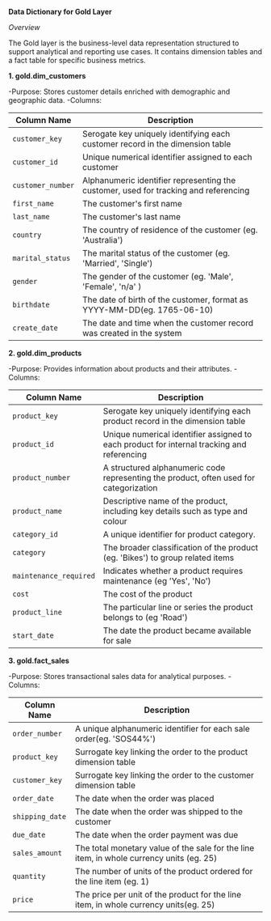 ****Data Dictionary for Gold Layer****

*Overview*

The Gold layer is the business-level data representation structured to support analytical and reporting use cases. It contains dimension tables and a fact table for specific business metrics.

**1. gold.dim_customers**

  -Purpose: Stores customer details enriched with demographic and geographic data.
  -Columns:

| Column Name      | Description                           |
|------------------|---------------------------------------|
| `customer_key`   | Serogate key uniquely identifying each customer record in the dimension table|
| `customer_id`    | Unique numerical identifier assigned to each customer|
| `customer_number`| Alphanumeric identifier representing the customer, used for tracking and referencing|
| `first_name`     | The customer's first name |
| `last_name`      | The customer's last name  |
| `country` | The country of residence of the customer (eg. 'Australia')|
| `marital_status`| The marital status of the customer (eg. 'Married', 'Single') |
| `gender` | The gender of the customer (eg. 'Male', 'Female', 'n/a' )|
| `birthdate`| The date of birth of the customer, format as YYYY-MM-DD(eg. 1765-06-10)|
| `create_date`   | The date and time when the customer record was created in the system|



**2. gold.dim_products**

  -Purpose: Provides information about products and their attributes.
  -Columns:

| Column Name      | Description                           |
|------------------|---------------------------------------|
| `product_key`   | Serogate key uniquely identifying each product record in the dimension table|
| `product_id`    | Unique numerical identifier assigned to each product for internal tracking and referencing|
| `product_number`| A structured alphanumeric code representing the product, often used for categorization|
| `product_name`     | Descriptive name of the product, including key details such as type and colour|
| `category_id`      | A unique identifier for product category.|
| `category` | The broader classification of the product (eg. 'Bikes') to group related items|
| `maintenance_required`| Indicates whether a product requires maintenance (eg 'Yes', 'No')|
| `cost` | The cost of the product|
| `product_line`| The particular line or series the product belongs to (eg 'Road')|
| `start_date`   | The date the product became available for sale|



**3. gold.fact_sales**

  -Purpose: Stores transactional sales data for analytical purposes.
  -Columns:

| Column Name      | Description                           |
|------------------|---------------------------------------|
| `order_number`   | A unique alphanumeric identifier for each sale order(eg. 'SOS44%')|
| `product_key`    | Surrogate key linking the order to the product dimension table|
| `customer_key`   | Surrogate key linking the order to the customer dimension table|
| `order_date`     | The date when the order was placed|
| `shipping_date`  | The date when the order was shipped to the customer|
| `due_date`       | The date when the order payment was due|
| `sales_amount`   | The total monetary value of the sale for the line item, in whole currency units (eg. 25)|
| `quantity`       | The number of units of the product ordered for the line item (eg. 1)|
| `price`          | The price per unit of the product for the line item, in whole currency units(eg. 25)|








































